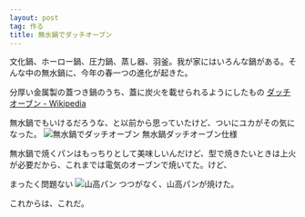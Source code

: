 ```yaml
---
layout: post
tag: 作る
title: 無水鍋でダッチオーブン
---
```

文化鍋、ホーロー鍋、圧力鍋、蒸し器、羽釜。我が家にはいろんな鍋がある。そんな中の無水鍋に、今年の春一つの進化が起きた。

>
分厚い金属製の蓋つき鍋のうち、蓋に炭火を載せられるようにしたもの
[ダッチオーブン - Wikipedia](http://ja.wikipedia.org/wiki/%E3%83%80%E3%83%83%E3%83%81%E3%82%AA%E3%83%BC%E3%83%96%E3%83%B3)

無水鍋でもいけるだろうな、と以前から思っていたけど、ついにユカがその気になった。
![無水鍋でダッチオーブン](https://kobapan.com/f/16524225853_08ba2b3f1e.jpg "無水鍋でダッチオーブン")
無水鍋ダッチオーブン仕様

無水鍋で焼くパンはもっちりとして美味しいんだけど、型で焼きたいときは上火が必要だから、これまでは電気のオーブンで焼いてた。けど、


まったく問題ない
![山高パン](https://kobapan.com/f/17143747471_3df9a7837e.jpg "山高パン")
つつがなく、山高パンが焼けた。

これからは、これだ。
